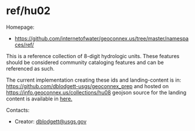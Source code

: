 ref/hu02
===

Homepage:
* https://github.com/internetofwater/geoconnex.us/tree/master/namespaces/ref/

This is a reference collection of 8-digit hydrologic units. These features should be considered community cataloging features and can be referenced as such.

The current implementation creating these ids and landing-content is in: https://github.com/dblodgett-usgs/geoconnex_prep and hosted on https://info.geoconnex.us/collections/hu08 geojson source for the landing content is available in [here.](https://www.hydroshare.org/resource/4a22e88e689949afa1cf71ae009eaf1b/data/contents/hu08.geojson)

Contacts: 
* Creator: <dblodgett@usgs.gov>
